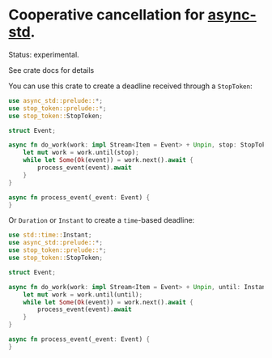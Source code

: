 # Cooperative cancellation for [async-std](https://async.rs/).

Status: experimental.

See crate docs for details


You can use this crate to create a deadline received through a `StopToken`:

```rust
use async_std::prelude::*;
use stop_token::prelude::*;
use stop_token::StopToken;

struct Event;

async fn do_work(work: impl Stream<Item = Event> + Unpin, stop: StopToken) {
    let mut work = work.until(stop);
    while let Some(Ok(event)) = work.next().await {
        process_event(event).await
    }
}

async fn process_event(_event: Event) {
}
```

Or `Duration` or `Instant` to create a `time`-based deadline:

```rust
use std::time::Instant;
use async_std::prelude::*;
use stop_token::prelude::*;
use stop_token::StopToken;

struct Event;

async fn do_work(work: impl Stream<Item = Event> + Unpin, until: Instant) {
    let mut work = work.until(until);
    while let Some(Ok(event)) = work.next().await {
        process_event(event).await
    }
}

async fn process_event(_event: Event) {
}
```

